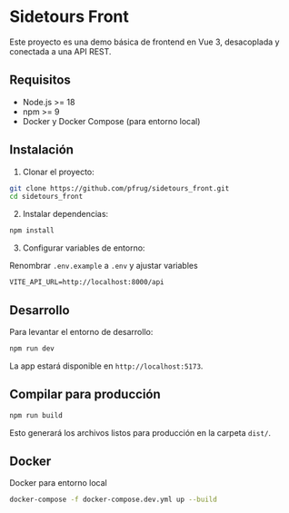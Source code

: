 # Sidetours Front

Este proyecto es una demo básica de frontend en Vue 3, desacoplada y conectada a una API REST.

## Requisitos

- Node.js >= 18
- npm >= 9
- Docker y Docker Compose (para entorno local)

## Instalación

1. Clonar el proyecto:

```bash
git clone https://github.com/pfrug/sidetours_front.git
cd sidetours_front
```

2. Instalar dependencias:

```bash
npm install
```

3. Configurar variables de entorno:

Renombrar `.env.example` a `.env` y ajustar variables

```env
VITE_API_URL=http://localhost:8000/api
```

## Desarrollo

Para levantar el entorno de desarrollo:

```bash
npm run dev
```

La app estará disponible en `http://localhost:5173`.

## Compilar para producción

```bash
npm run build
```

Esto generará los archivos listos para producción en la carpeta `dist/`.

## Docker 

Docker para entorno local

```bash
docker-compose -f docker-compose.dev.yml up --build
```
